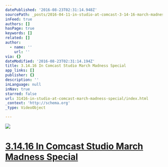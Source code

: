 ```yaml
---
datePublished: '2016-08-23T02:31:14.948Z'
sourcePath: _posts/2016-04-11-in-studio-at-comcast-3-14-16-march-madness-special.md
inFeed: true
authors: []
hasPage: true
keywords: []
related: []
author:
  - name: ''
    url: ''
via: {}
dateModified: '2016-08-23T02:31:14.194Z'
title: 3.14.16 In Comcast Studio March Madness Special
app_links: []
publisher: {}
description: ''
inLanguage: null
inNav: true
starred: false
url: 31416-in-studio-at-comcast-march-madness-special/index.html
_context: 'http://schema.org'
_type: VideoObject

---
```

![](https://the-grid-user-content.s3-us-west-2.amazonaws.com/cdec1a7d-3bdd-40f9-b1ff-b245ce593c19.jpg)

# **[3.14.16 In Comcast Studio March Madness Special][0]**

[0]: https://www.youtube.com/watch?v=vPY-4tqj9RA